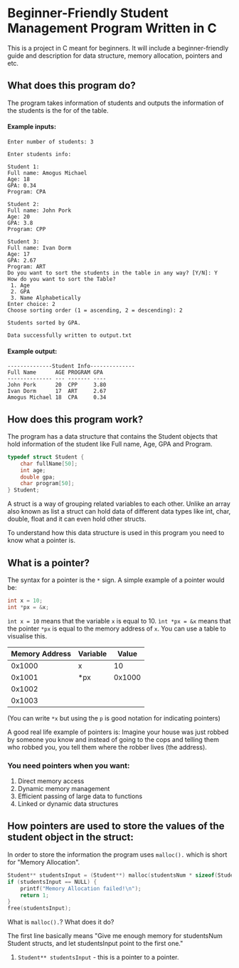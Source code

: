 # Beginner-Friendly Student Management Program Written in C
This is a project in C meant for beginners. It will include a beginner-friendly guide and description for data structure, memory allocation, pointers and etc.

## What does this program do?

The program takes information of students and outputs the information of the students is the for of the table.

#### Example inputs:

```
Enter number of students: 3

Enter students info:

Student 1:
Full name: Amogus Michael
Age: 18
GPA: 0.34
Program: CPA

Student 2:
Full name: John Pork
Age: 20
GPA: 3.8
Program: CPP

Student 3:
Full name: Ivan Dorm
Age: 17
GPA: 2.67
Program: ART
Do you want to sort the students in the table in any way? [Y/N]: Y
How do you want to sort the Table?
 1. Age
 2. GPA
 3. Name Alphabetically
Enter choice: 2
Choose sorting order (1 = ascending, 2 = descending): 2

Students sorted by GPA.

Data successfully written to output.txt
```
#### Example output:

```
--------------Student Info--------------
Full Name      AGE PROGRAM GPA 
-------------- --- ------- ----
John Pork      20  CPP     3.80
Ivan Dorm      17  ART     2.67
Amogus Michael 18  CPA     0.34
```

## How does this program work?

The program has a data structure that contains the Student objects that hold information of the student like Full name, Age, GPA and Program.

```c
typedef struct Student {
    char fullName[50];
    int age;
    double gpa;
    char program[50];  
} Student;
```
A struct is a way of grouping related variables to each other. Unlike an array also known as list a struct can hold data of different data types like int, char, double, float and it can even hold other structs.

To understand how this data structure is used in this program you need to know what a pointer is.

## What is a pointer?

The syntax for a pointer is the ```*``` sign. A simple example of a pointer would be:  

```c
int x = 10;
int *px = &x;
```
```ìnt x = 10``` means that the variable ```x``` is equal to 10.
```ìnt *px = &x``` means that the pointer ```*px``` is equal to the memory address of ```x```. You can use a table to visualise this.

| Memory Address | Variable | Value|
|----------------|-------|---------|
|0x1000|x|10
|0x1001|*px|0x1000
|0x1002|
|0x1003|


(You can write ```*x``` but using the ```p``` is good notation for indicating pointers)

A good real life example of pointers is: Imagine your house was just robbed by someone you know and instead of going to the cops and telling them who robbed you, you tell them where the robber lives (the address).

### You need pointers when you want:

1) Direct memory access
2) Dynamic memory management
3) Efficient passing of large data to functions
4) Linked or dynamic data structures

## How pointers are used to store the values of the student object in the struct:

In order to store the information the program uses ```malloc().``` which is short for "Memory Allocation".

```c
Student** studentsInput = (Student**) malloc(studentsNum * sizeof(Student*));
if (studentsInput == NULL) {
    printf("Memory Allocation failed!\n");
    return 1;
}
free(studentsInput);
```
What is ```malloc().```? What does it do?

The first line basically means "Give me enough memory for studentsNum Student structs, and let studentsInput point to the first one."

1) ``` Student** studentsInput ``` - this is a pointer to a pointer.



